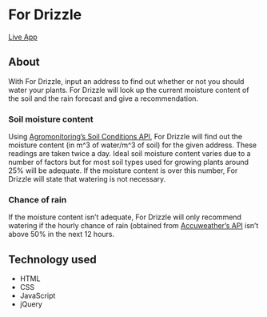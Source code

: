 # For Drizzle

[Live App](https://natsun121.github.io/for-drizzle/)

## About 
With For Drizzle, input an address to find out whether or not you should water your plants. For Drizzle will look up the current moisture content of the soil and the rain forecast and give a recommendation.

### Soil moisture content
Using [Agromonitoring’s Soil Conditions API](https://agromonitoring.com/api/current-soil), For Drizzle will find out the moisture content (in m^3 of water/m^3 of soil) for the given address. These readings are taken twice a day. Ideal soil moisture content varies due to a number of factors but for most soil types used for growing plants around 25% will be adequate. If the moisture content is over this number, For Drizzle will state that watering is not necessary.

### Chance of rain
If the moisture content isn’t adequate, For Drizzle will only recommend watering if the hourly chance of rain (obtained from [Accuweather’s API](https://developer.accuweather.com/accuweather-forecast-api/apis/get/forecasts/v1/hourly/12hour/%7BlocationKey%7D) isn’t above 50% in the next 12 hours.

## Technology used

* HTML
* CSS
* JavaScript
* jQuery
